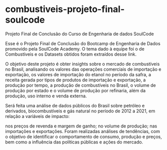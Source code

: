 # combustiveis-projeto-final-soulcode
Projeto Final de Conclusão do Curso de Engenharia de dados SoulCode

<p>Esse é o Projeto Final de Conclusão do Bootcamp de Engenharia de Dados promovido pela SoulCode Academy. O tema dado à equipe foi o de Combustíveis e os Datasets obtidos foram extraídos desse link.
</p>
O objetivo deste projeto é obter insights sobre o mercado de combustíveis no Brasil, analisando os valores das operações comerciais de importação e exportação, os valores de importação do etanol no período da safra, a receita gerada por tipos de produtos de importação e exportação, a produção por tempo, a produção de combustíveis no Brasil, o volume de produção por estado e o volume de produção por refinaria, além da produção, uso interno e venda externa.
</p>
Será feita uma análise de dados públicos do Brasil sobre petróleo e derivados, biocombustíveis e gás natural no período de 2012 a 2021, em relação a variáveis de impacto: 

nos preços de revenda e margem de ganho; 
no volume de produção; 
nas importações e exportações. 
Foram realizadas análises de tendências, com o objetivo de identificar o comportamento de consumo, produção e preços, bem como a influência das políticas públicas e ações do mercado. 
